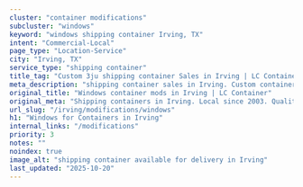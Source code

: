 ```yaml
---
cluster: "container modifications"
subcluster: "windows"
keyword: "windows shipping container Irving, TX"
intent: "Commercial-Local"
page_type: "Location-Service"
city: "Irving, TX"
service_type: "shipping container"
title_tag: "Custom 3ju shipping container Sales in Irving | LC Container"
meta_description: "shipping container sales in Irving. Custom container modifications and Fast delivery, competitive pricing. Serving modifications area. Quote ID: 215. Call (214) 524-4168 for your free quote today."
original_title: "Windows container mods in Irving | LC Container"
original_meta: "Shipping containers in Irving. Local since 2003. Quality containers. Fast delivery. Get your free quote — call (214) 524-4168 today. LC Container — your trus..."
url_slug: "/irving/modifications/windows"
h1: "Windows for Containers in Irving"
internal_links: "/modifications"
priority: 3
notes: ""
noindex: true
image_alt: "shipping container available for delivery in Irving"
last_updated: "2025-10-20"
---
```


<!-- TODO: Add unique city/inventory copy, images, and internal links here. -->

